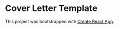 # Cover Letter Template

This project was bootstrapped with [Create React App](https://github.com/facebook/create-react-app).
